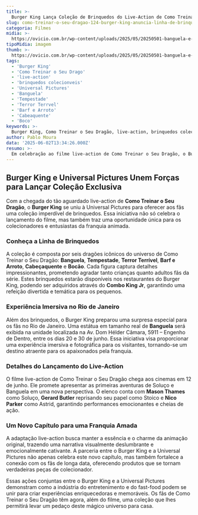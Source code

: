 ```yaml
---
title: >-
  Burger King Lança Coleção de Brinquedos do Live-Action de Como Treinar o Seu Dragão
slug: como-treinar-o-seu-dragao-124-burger-king-anuncia-linha-de-brinquedos-do-live-action
categoria: Filmes
midia: >-
  https://ovicio.com.br/wp-content/uploads/2025/05/20250501-banguela-e-soluco-no-live-action-de-como-treinar-o-seu-dragao.webp
tipoMidia: imagem
thumb: >-
  https://ovicio.com.br/wp-content/uploads/2025/05/20250501-banguela-e-soluco-no-live-action-de-como-treinar-o-seu-dragao.webp
tags:
  - 'Burger King'
  - 'Como Treinar o Seu Drago'
  - 'live-action'
  - 'brinquedos colecionveis'
  - 'Universal Pictures'
  - 'Banguela'
  - 'Tempestade'
  - 'Terror Terrvel'
  - 'Barf e Arroto'
  - 'Cabeaquente'
  - 'Boco'
keywords: >-
  Burger King, Como Treinar o Seu Dragão, live-action, brinquedos colecionáveis, Universal Pictures, Banguela, Tempestade, Terror Terrível, Barf e Arroto, Cabeçaquente, Bocão
author: Pablo Moura
data: '2025-06-02T13:34:26.000Z'
resumo: >-
  Em celebração ao filme live-action de Como Treinar o Seu Dragão, o Burger King lança uma linha exclusiva de brinquedos colecionáveis. A coleção estará disponível a partir de 4 de junho, antes da estreia do filme nos cinemas.
---
```


## Burger King e Universal Pictures Unem Forças para Lançar Coleção Exclusiva

Com a chegada do tão aguardado live-action de **Como Treinar o Seu Dragão**, o **Burger King** se uniu à Universal Pictures para oferecer aos fãs uma coleção imperdível de brinquedos. Essa iniciativa não só celebra o lançamento do filme, mas também traz uma oportunidade única para os colecionadores e entusiastas da franquia animada.

### Conheça a Linha de Brinquedos

A coleção é composta por seis dragões icônicos do universo de Como Treinar o Seu Dragão: **Banguela**, **Tempestade**, **Terror Terrível**, **Barf e Arroto**, **Cabeçaquente** e **Bocão**. Cada figura captura detalhes impressionantes, prometendo agradar tanto crianças quanto adultos fãs da série. Estes brinquedos estarão disponíveis nos restaurantes do Burger King, podendo ser adquiridos através do **Combo King Jr**, garantindo uma refeição divertida e temática para os pequenos.

### Experiência Imersiva no Rio de Janeiro

Além dos brinquedos, o Burger King preparou uma surpresa especial para os fãs no Rio de Janeiro. Uma estátua em tamanho real de **Banguela** será exibida na unidade localizada na Av. Dom Hélder Câmara, 5911 – Engenho de Dentro, entre os dias 20 e 30 de junho. Essa iniciativa visa proporcionar uma experiência imersiva e fotográfica para os visitantes, tornando-se um destino atraente para os apaixonados pela franquia.

### Detalhes do Lançamento do Live-Action

O filme live-action de Como Treinar o Seu Dragão chega aos cinemas em 12 de junho. Ele promete apresentar as primeiras aventuras de Soluço e Banguela em uma nova perspectiva. O elenco conta com **Mason Thames** como Soluço, **Gerard Butler** reprisando seu papel como Stoico e **Nico Parker** como Astrid, garantindo performances emocionantes e cheias de ação.

### Um Novo Capítulo para uma Franquia Amada

A adaptação live-action busca manter a essência e o charme da animação original, trazendo uma narrativa visualmente deslumbrante e emocionalmente cativante. A parceria entre o Burger King e a Universal Pictures não apenas celebra este novo capítulo, mas também fortalece a conexão com os fãs de longa data, oferecendo produtos que se tornam verdadeiras peças de colecionador.

Essas ações conjuntas entre o Burger King e a Universal Pictures demonstram como a indústria do entretenimento e do fast-food podem se unir para criar experiências enriquecedoras e memoráveis. Os fãs de Como Treinar o Seu Dragão têm agora, além do filme, uma coleção que lhes permitirá levar um pedaço deste mágico universo para casa.
